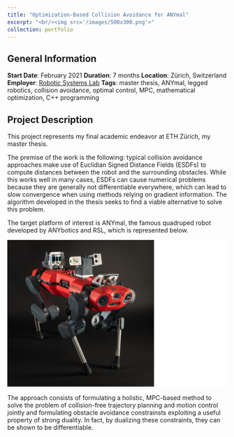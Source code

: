 ```yaml
---
title: "Optimization-Based Collision Avoidance for ANYmal"
excerpt: "<br/><img src='/images/500x300.png'>"
collection: portfolio
---
```


## General Information

**Start Date**: February 2021
**Duration**: 7 months
**Location**: Zürich, Switzerland
**Employer**: [Robotic Systems Lab](https://rsl.ethz.ch/)
**Tags**: master thesis, ANYmal, legged robotics, collision avoidance, optimal control, MPC, mathematical optimization, C++ programming

## Project Description

This project represents my final academic endeavor at ETH Zürich, my master thesis.

The premise of the work is the following: typical collision avoidance approaches make use of Euclidian Signed Distance Fields (ESDFs) to compute distances between the robot and the surrounding obstacles. While this works well in many cases, ESDFs can cause numerical problems because they are generally not differentiable everywhere, which can lead to slow convergence when using methods relying on gradient information. The algorithm developed in the thesis seeks to find a viable alternative to solve this problem.

The target platform of interest is ANYmal, the famous quadruped robot developed by ANYbotics and RSL, which is represented below.

<p align="center">
  <img src="/images/anymal.png" />
</p>

The approach consists of formulating a holistic, MPC-based method to solve the problem of collision-free trajectory planning and motion control jointly and formulating obstacle avoidance constrainsts exploiting a useful property of strong duality. In fact, by dualizing these constraints, they can be shown to be differentiable.
